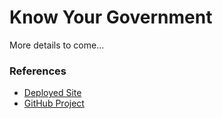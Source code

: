 # Know Your Government
More details to come...

### References

* [Deployed Site](https://bhaskell7901.github.io/know-your-government/)
* [GitHub Project](https://github.com/users/bhaskell7901/projects/5/views/1?layout=table)